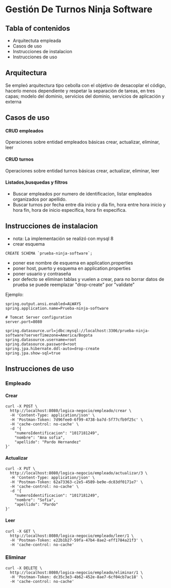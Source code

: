 Gestión De Turnos Ninja Software
================

Tabla of contenidos
----------------

* Arquitectuta empleada
* Casos de uso
* Instrucciones de instalacion
* Instrucciones de uso

## Arquitectura
 Se empleó arquitectura tipo cebolla con el objetivo de desacoplar el código, hacerlo menos dependiente y respetar la 
 separación de tareas, en tres capas; modelo del dominio, servicios del dominio, servicios de aplicación y externa 
 
## Casos de uso

#### CRUD empleados
Operaciones sobre entidad empleados básicas crear, actualizar, eliminar, leer

#### CRUD turnos
Operaciones sobre entidad turnos básicas crear, actualizar, eliminar, leer

#### Listados,busquedas y filtros
* Buscar empleados por numero de identificacion, listar empleados organizados por apellido.
* Buscar turnos por fecha entre día inicio y día fin, hora entre hora inicio y hora fin, hora de inicio específica,
 hora fin específica.
  
## Instrucciones de instalacion
* nota: La implementación se realizó con mysql 8
* crear esquema
```
CREATE SCHEMA `prueba-ninja-software`;
```
* poner ese nombre de esquema en application.properties
* poner host, puerto y esquema en application.properties
* poner usuario y contraseña
* por defecto se eliminan tablas y vuelen a crear, para no borrar datos de prueba se puede reemplazar "drop-create" por "validate"

Ejemplo:
```
spring.output.ansi.enabled=ALWAYS
spring.application.name=Prueba-ninja-software

# Tomcat Server configuration
server.port=8080

spring.datasource.url=jdbc:mysql://localhost:3306/prueba-ninja-software?serverTimezone=America/Bogota
spring.datasource.username=root
spring.datasource.password=root
spring.jpa.hibernate.ddl-auto=drop-create
spring.jpa.show-sql=true
```

## Instrucciones de uso

### Empleado
#### Crear
```
curl -X POST \
  http://localhost:8080/logica-negocio/empleado/crear \
  -H 'Content-Type: application/json' \
  -H 'Postman-Token: 7d96fee0-6f99-4738-ba7d-5f77cfb9f25c' \
  -H 'cache-control: no-cache' \
  -d '{
    "numeroIdentificacion": "1017181249",
    "nombre": "Ana sofia",
    "apellido": "Pardo Hernandez"
}'
```

#### Actualizar
```
curl -X PUT \
  http://localhost:8080/logica-negocio/empleado/actualizar/3 \
  -H 'Content-Type: application/json' \
  -H 'Postman-Token: 62a73363-c2e5-4589-be9e-dc83df0171e7' \
  -H 'cache-control: no-cache' \
  -d '{
    "numeroIdentificacion": "1017181249",
    "nombre": "Sofia",
    "apellido": "Pardo"
}'
```

#### Leer
```
curl -X GET \
  http://localhost:8080/logica-negocio/empleado/leer/1 \
  -H 'Postman-Token: e22b1b27-59fa-47b4-8ae2-eff1784a21f3' \
  -H 'cache-control: no-cache'
```

### Eliminar
```
curl -X DELETE \
  http://localhost:8080/logica-negocio/empleado/eliminar/1 \
  -H 'Postman-Token: dc35c3e3-4b62-452e-8ae7-6cf04cb7ac18' \
  -H 'cache-control: no-cache'
```
 
 